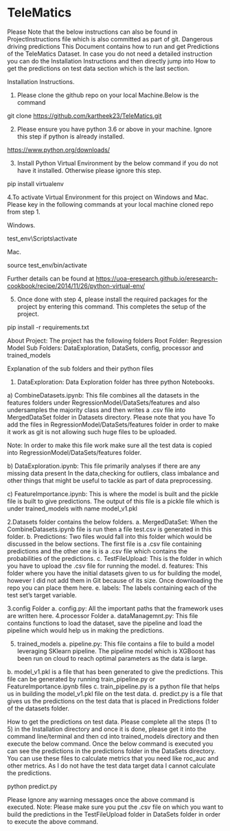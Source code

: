 # TeleMatics
Please Note that the below instructions can also be found in ProjectInstructions file which is also committed as part of git.
Dangerous driving predictions
This Document contains how to run and get Predictions of the TeleMatics Dataset.
In case you do not need a detailed instruction you can do the Installation Instructions and then directly jump into How to get the predictions on test data section which is the last section.


Installation Instructions.

1. Please clone the github repo on your local Machine.Below is the command

git clone https://github.com/kartheek23/TeleMatics.git

2. Please ensure you have python 3.6 or above in your machine. Ignore this step if python is already installed.

https://www.python.org/downloads/

3. Install Python Virtual Environment by the below command if you do not have it installed. Otherwise please ignore this step.

pip install virtualenv

4.To activate Virtual Environment for this project on Windows and Mac. Please key in the following commands at your local machine cloned repo from step 1.

Windows.

test_env\Scripts\activate

Mac.

source test_env/bin/activate

Further details can be found at https://uoa-eresearch.github.io/eresearch-cookbook/recipe/2014/11/26/python-virtual-env/

5. Once done with step 4, please install the required packages for the project by entering this command. This completes the setup of the project.

pip install -r requirements.txt

About Project:
The project has the following folders 
Root Folder: Regression Model
Sub Folders: DataExploration, DataSets, config, processor and trained_models

Explanation of the sub folders and their python files
1.	DataExploration: Data Exploration folder has three python Notebooks.

a)	CombineDatasets.ipynb: This file combines all the datasets in the features folders under
RegressionModel/DataSets/features and also undersamples the majority class and then writes a .csv file into MergedDataSet folder in Datasets directory.  Please note that you have
To add the files in RegressionModel/DataSets/features folder in order to make it work as git is not allowing such huge files to be uploaded.

Note: In order to make this file work make sure all the test data is copied into RegressionModel/DataSets/features folder.
     
b)	DataExploration.ipynb: This file primarily analyses if there are any missing data present
In the data,checking for outliers, class imbalance and other things that might be useful
to tackle as part of data preprocessing.
       
c)	FeatureImportance.ipynb: This is where the model is built and the pickle file is built to give predictions. The output of this file is a pickle file which is under trained_models 
with name model_v1.pkl











2.Datasets folder contains the below folders.
a.	MergedDataSet:  When the CombineDatasets.ipynb file is run then a file test.csv is generated in this folder.
b.	Predictions: Two files would fall into this folder which would be discussed in the below sections. The first file is a .csv file containing predictions and the other one is is a .csv file which contains the probabilities of the predictions.
c.	TestFileUpload: This is the folder in which you have to upload the .csv file for running the model.
d.	features: This folder where you have the initial datasets given to us for building the model, however I did not add them in Git because of its size. Once downloading the repo you can place them here.
e.	labels: The labels containing each of the test set’s target variable.


3.config Folder
a. config.py: All the important paths that the framework uses are written here.
4.processor Folder
		a. dataManagemnt.py: This file contains functions to load the dataset, save the pipeline and load the pipeline which would help us in making the predictions.

5. trained_models
                    	a. pipeline.py: This file contains a file to build a model leveraging SKlearn pipeline. The pipeline model which is XGBoost has been run on cloud to reach optimal parameters as the data is large.

b. model_v1.pkl  is a file that has been generated to give the predictions. This file can be generated
by running train_pipeline.py or FeatureImportance.ipynb files
c. train_pipeline.py is a python file that helps us in building the model_v1.pkl file on the test data.
d. predict.py is a file that gives us the predictions on the test data that is placed in Predictions folder of the datasets folder.






How to get the predictions on test data.
Please complete all the steps (1 to 5) in the Installation directory and once it is done, please get it into the command line/terminal and then cd into trained_models directory and then execute the below command. Once the below command is executed you can see the predictions in the predictions folder in the DataSets directory. You can use these files  to calculate metrics that you need like roc_auc and other metrics. As I do not have the test data target data I cannot calculate the predictions. 

python predict.py


Please Ignore any warning messages once the above command is executed.
Note: Please make sure you put the .csv file on which you want to build the predictions in the TestFileUpload folder in DataSets folder in order to execute the above command.



